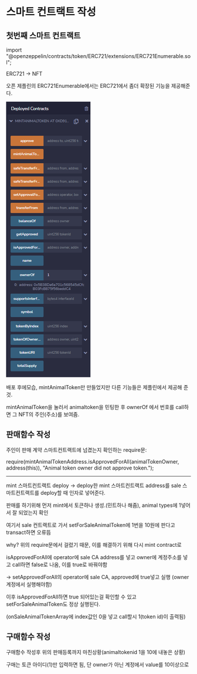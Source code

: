 # 스마트 컨트랙트 작성

## 첫번째 스마트 컨트랙트

import "@openzeppelin/contracts/token/ERC721/extensions/ERC721Enumerable.sol";

ERC721 -> NFT

오픈 제플린의 ERC721Enumerable에서는 ERC721에서 좀더 확장된 기능을 제공해준다.

![image-20220224123024666](summary.assets/image-20220224123024666.png)

배포 후에모습,  mintAnimalToken만 만들었지만 다른 기능들은 제플린에서 제공해 준 것.

mintAnimalToken을 눌러서 animaltoken을 민팅한 후 ownerOf 에서 번호를 call하면 그 NFT의 주인(주소)를 보여줌.



## 판매함수 작성

주인이 판매 계약 스마트컨트랙트에 넘겼는지 확인하는 require문:

require(mintAnimalTokenAddress.isApprovedForAll(animalTokenOwner, address(this)), "Animal token owner did not approve token.");

---

mint 스마트컨트랙트 deploy -> deploy한 mint 스마트컨트랙트 address를 sale 스마트컨트랙트를 deploy할 때 인자로 넣어준다.



판매를 하기위해 먼저 mint에서 토큰하나 생성.(민트하나 해줌), animal types에 1넣어서 잘 되었는지 확인

여기서 sale 컨트랙트로 가서 setForSaleAnimalToken에 1번을 10원에 판다고 transact하면 오류뜸

why? 위의 require문에서 걸렸기 때문, 이를 해결하기 위해 다시 mint contract로

isApprovedForAll에 operator에 sale CA address를 넣고 owner에 계정주소를 넣고 call하면 false로 나옴, 이를 true로 바꿔야함

-> setApprovedForAll의 operator에 sale CA, approved에 true넣고 실행 (owner계정에서 실행해야함)

이후 isApprovedForAll하면 true 되어있는걸 확인할 수 있고 setForSaleAnimalToken도 정상 실행된다.

 (onSaleAnimalTokenArray에 index값인 0을 넣고 call할시 1(token id)이 출력됨)



## 구매함수 작성

구매함수 작성후 위의 판매등록까지 마친상황(animaltokenid 1을 10에 내놓은 상황)

구매는 토큰 아이디(1)만 입력하면 됨, 단 owner가 아닌 계정에서 value를 10이상으로

